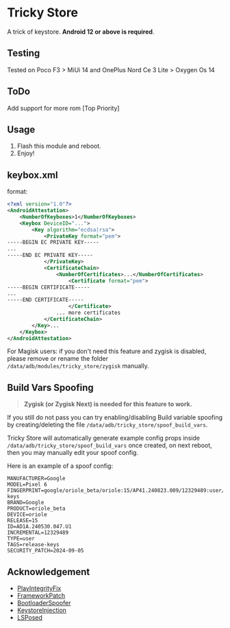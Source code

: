 # Tricky Store

A trick of keystore. **Android 12 or above is required**.

## Testing

Tested on Poco F3 > MiUi 14 and OnePlus Nord Ce 3 Lite > Oxygen Os 14

## ToDo

Add support for more rom [Top Priority]

## Usage

1. Flash this module and reboot.
2. Enjoy!  

## keybox.xml

format:

```xml
<?xml version="1.0"?>
<AndroidAttestation>
    <NumberOfKeyboxes>1</NumberOfKeyboxes>
    <Keybox DeviceID="...">
        <Key algorithm="ecdsa|rsa">
            <PrivateKey format="pem">
-----BEGIN EC PRIVATE KEY-----
...
-----END EC PRIVATE KEY-----
            </PrivateKey>
            <CertificateChain>
                <NumberOfCertificates>...</NumberOfCertificates>
                    <Certificate format="pem">
-----BEGIN CERTIFICATE-----
...
-----END CERTIFICATE-----
                    </Certificate>
                ... more certificates
            </CertificateChain>
        </Key>...
    </Keybox>
</AndroidAttestation>
```


For Magisk users: if you don't need this feature and zygisk is disabled, please remove or rename the
folder `/data/adb/modules/tricky_store/zygisk` manually.

## Build Vars Spoofing

> **Zygisk (or Zygisk Next) is needed for this feature to work.**

If you still do not pass you can try enabling/disabling Build variable spoofing by creating/deleting the file `/data/adb/tricky_store/spoof_build_vars`.

Tricky Store will automatically generate example config props inside `/data/adb/tricky_store/spoof_build_vars` once created, on next reboot, then you may manually edit your spoof config.

Here is an example of a spoof config:

```
MANUFACTURER=Google
MODEL=Pixel 6
FINGERPRINT=google/oriole_beta/oriole:15/AP41.240823.009/12329489:user/release-keys
BRAND=Google
PRODUCT=oriole_beta
DEVICE=oriole
RELEASE=15
ID=AD1A.240530.047.U1
INCREMENTAL=12329489
TYPE=user
TAGS=release-keys
SECURITY_PATCH=2024-09-05
```

## Acknowledgement

- [PlayIntegrityFix](https://github.com/chiteroman/PlayIntegrityFix)
- [FrameworkPatch](https://github.com/chiteroman/FrameworkPatch)
- [BootloaderSpoofer](https://github.com/chiteroman/BootloaderSpoofer)
- [KeystoreInjection](https://github.com/aviraxp/Zygisk-KeystoreInjection)
- [LSPosed](https://github.com/LSPosed/LSPosed)
